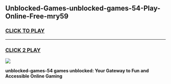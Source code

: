
## Unblocked-Games-unblocked-games-54-Play-Online-Free-mry59
<h3>
<a href="https://premium76.site?title=unblocked-games-54&ref=26A">CLICK TO PLAY</a></h3>
<hr>

<h3>
<a href="https://premium76.site?title=unblocked-games-54&ref=26A">CLICK 2 PLAY</a>
  
</h3>

<a href="https://premium76.site?title=unblocked-games-54&ref=26A"><img src="https://clearcache.store/games.png"></a>


**unblocked-games-54 games unblocked: Your Gateway to Fun and Accessible Online Gaming**
